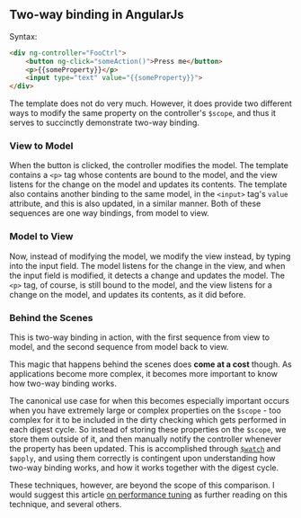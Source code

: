 ## Two-way binding in AngularJs

Syntax:

```html
<div ng-controller="FooCtrl">
    <button ng-click="someAction()">Press me</button>
    <p>{{someProperty}}</p>
    <input type="text" value="{{someProperty}}">
</div>
```

The template does not do very much.
However, it does provide two different ways to modify the same property on the controller's `$scope`,
and thus it serves to succinctly demonstrate two-way binding.

### View to Model

When the button is clicked, the controller modifies the model.
The template contains a `<p>` tag whose contents are bound to the model,
and the view listens for the change on the model and updates its contents.
The template also contains another binding to the same model,
in the `<input>` tag's `value` attribute,
and this is also updated, in a similar manner.
Both of these sequences are one way bindings, from model to view.

### Model to View

Now, instead of modifying the model, we modify the view instead,
by typing into the input field.
The model listens for the change in the view,
and when the input field is modified,
it detects a change and updates the model.
The `<p>` tag, of course, is still bound to the model,
and the view listens for a change on the model,
and updates its contents, as it did before.

### Behind the Scenes

This is two-way binding in action,
with the first sequence from view to model,
and the second sequence from model back to view.

This magic that happens behind the scenes does **come at a cost** though.
As applications become more complex, it becomes more important to know
how two-way binding works.

The canonical use case for when this becomes especially important
occurs when you have extremely large or complex properties on the `$scope` -
too complex for it to be included in the dirty checking
which gets performed in each digest cycle.
So instead of storing these properties on the `$scope`,
we store them outside of it,
and then manually notify the controller whenever the property has been updated.
This is accomplished through [`$watch`](https://docs.angularjs.org/api/ng/type/$rootScope.Scope#$watch) and `$apply`,
and using them correctly is contingent upon understanding
how two-way binding works, and how it works together with the digest cycle.

These techniques, however, are beyond the scope of this comparison.
I would suggest this article [on performance tuning](http://tech.small-improvements.com/2013/09/10/angularjs-performance-with-large-lists/)
as further reading on this technique, and several others.
